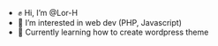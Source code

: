 - ✊ Hi, I’m @Lor-H
- 👀 I’m interested in web dev (PHP, Javascript)
- 🌱 Currently learning how to create wordpress theme


<!---
Lor-H/Lor-H is a ✨ special ✨ repository because its `README.md` (this file) appears on your GitHub profile.
You can click the Preview link to take a look at your changes. - 💞️ I’m looking to collaborate on ...
- 📫 How to reach me ...
--->
